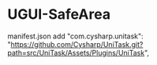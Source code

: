 # UGUI-SafeArea
manifest.json add
"com.cysharp.unitask": "https://github.com/Cysharp/UniTask.git?path=src/UniTask/Assets/Plugins/UniTask",
